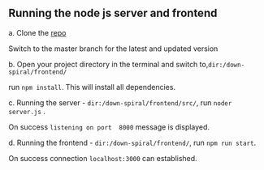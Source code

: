 ## Running the node js server and frontend

a. Clone the [repo](https://github.com/alphasr/down-spiral/)

Switch to the master branch for the latest and updated version

b. Open your project directory in the terminal and switch to,``dir:/down-spiral/frontend/``

run ```npm install```. This will install all dependencies.

c. Running the server - ``dir:/down-spiral/frontend/src/``, run ```noder server.js``` .

On success `listening on port  8000`  message is displayed.

d. Running the frontend - ``dir:/down-spiral/frontend/``, run ```npm run start```.

On success connection `localhost:3000` can established.
